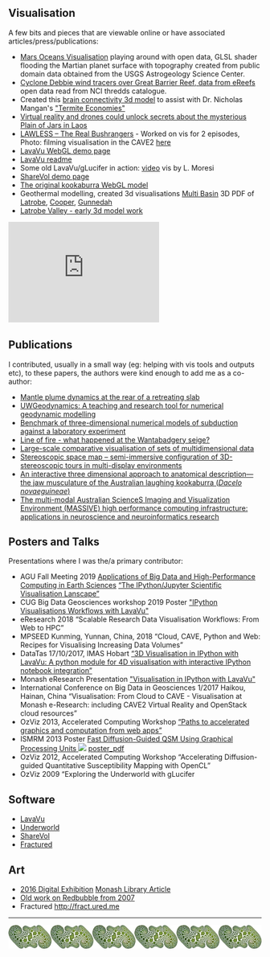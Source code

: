 ## Visualisation
A few bits and pieces that are viewable online or have associated articles/press/publications:
- [Mars Oceans Visualisation](https://bridges.monash.edu/articles/media/Mars_Oceans_Visualisation/12792575) playing around with open data, GLSL shader flooding the Martian planet surface with topography created from public domain data obtained from the USGS Astrogeology Science Center.
- [Cyclone Debbie wind tracers over Great Barrier Reef, data from eReefs](https://bridges.monash.edu/articles/media/Cyclone_Debbie_wind_tracers_over_Great_Barrier_Reef_data_from_eReefs/12725381) open data read from NCI thredds catalogue.
- Created this [brain connectivity 3d model](https://lavavu.github.io/webview.html?brain.gldb&background=white) to assist with Dr. Nicholas Mangan's ["Termite Economies"](https://www.monash.edu/mada/research/termite-economies)
- [Virtual reality and drones could unlock secrets about the mysterious Plain of Jars in Laos](http://www.abc.net.au/news/2016-10-18/vr-and-drones-could-unlock-secrets-about-the-plain-of-jars-laos/7938520)
- [LAWLESS – The Real Bushrangers](https://genepoolproductions.com/lawless-project) - Worked on vis for 2 episodes, Photo: filming visualisation in the CAVE2 [here](https://images.squarespace-cdn.com/content/v1/5bcff59ca09a7e44dee61ca1/1542687206271-OH6Z41Q3BP14B4JTOZNC/36_Lawless_Kelly_Cave_05_edit.jpg?format=2500w)
- [LavaVu WebGL demo page](https://lavavu.github.io/)
- [LavaVu readme](https://github.com/OKaluza/LavaVu/blob/master/README.md)
- Some old LavaVu/gLucifer in action: [video](https://www.youtube.com/watch?v=cVulRP2tUGM) vis by L. Moresi
- [ShareVol demo page](http://owen.kaluza.id.au/sharevol/)
- [The original kookaburra WebGL model](http://cave2.github.io/websurfer/?model=examples/quayle_kookaburra)
- Geothermal modelling, created 3d visualisations [Multi Basin](https://figshare.com/articles/poster/Underworld_and_multi_basin_heat_flow/763080) 3D PDF of  [Latrobe](https://bridges.monash.edu/articles/report/AuScope_Geothermal_Demonstrators_-_Latrobe_Valley_Victoria_Australia/12900026), [Cooper](https://bridges.monash.edu/articles/report/AuScope_Geothermal_Demonstrators_-_Cooper_Basin_South_Australia_Queensland_Australia/12900932), [Gunnedah](https://bridges.monash.edu/articles/report/AuScope_Geothermal_Demonstrators_-_Gunnedah_New_South_Wales_Australia/12900032)
- [Latrobe Valley - early 3d model work](https://bridges.monash.edu/articles/figure/Latrobe_Valley_images_from_the_Auscope_Geothermal_demonstrators/15001218)

<iframe src="https://lavavu.github.io/webview.html?brain.gldb&amp;background=white" style="width: 300px; height: 200px; border: 0px;"></iframe>

## Publications
I contributed, usually in a small way (eg: helping with vis tools and outputs etc), to these papers, the authors were kind enough to add me as a co-author:
- [Mantle plume dynamics at the rear of a retreating slab](https://academic.oup.com/gji/article-abstract/222/2/1146/5835229)
- [UWGeodynamics: A teaching and research tool for numerical geodynamic modelling](http://joss.theoj.org/papers/10.21105/joss.01136)
- [Benchmark of three-dimensional numerical models of subduction against a laboratory experiment](https://www.sciencedirect.com/science/article/pii/S0031920118300360)
- [Line of fire - what happened at the Wantabadgery seige?](https://www.ncbi.nlm.nih.gov/pubmed/29058106)
- [Large-scale comparative visualisation of sets of multidimensional data](https://peerj.com/articles/cs-88/)
- [Stereoscopic space map – semi-immersive configuration of 3D-stereoscopic tours in multi-display environments](https://research.monash.edu/en/publications/stereoscopic-space-map-semi-immersive-configuration-of-3d-stereos)
- [An interactive three dimensional approach to anatomical description—the jaw musculature of the Australian laughing kookaburra (_Dacelo novaeguineae_)](https://peerj.com/articles/355/)
- [The multi-modal Australian ScienceS Imaging and Visualization Environment (MASSIVE) high performance computing infrastructure: applications in neuroscience and neuroinformatics research](https://www.ncbi.nlm.nih.gov/pubmed/24734019)

## Posters and Talks
Presentations where I was the/a primary contributor:
- AGU Fall Meeting 2019 [Applications of Big Data and High-Performance Computing in Earth Sciences](https://agu.confex.com/agu/fm19/meetingapp.cgi/Session/76617) [“The IPython/Jupyter Scientific Visualisation Lanscape”](#slides_todo)
- CUG Big Data Geosciences workshop 2019 Poster ["IPython Visualisations Workflows with LavaVu"](#pdf_todo)
- eResearch 2018 “Scalable Research Data Visualisation Workflows: From Web to HPC”
- MPSEED Kunming, Yunnan, China, 2018 “Cloud, CAVE, Python and Web: Recipes for Visualising Increasing Data Volumes”
- DataTas 17/10/2017, IMAS Hobart [“3D Visualisation in IPython with LavaVu: A python module for 4D visualisation with interactive IPython notebook integration”](#slides_todo)
- Monash eResearch Presentation ["Visualisation in IPython with LavaVu"](http://owen.kaluza.id.au/Slides/2017-08-15/)
- International Conference on Big Data in Geosciences 1/2017 Haikou, Hainan, China “Visualisation: From Cloud to CAVE - Visualisation at Monash e-Research: including CAVE2 Virtual Reality and OpenStack cloud resources”
- OzViz 2013, Accelerated Computing Workshop [“Paths to accelerated graphics and computation from web apps”](#slides_todo)
- ISMRM 2013 Poster [Fast Diffusion-Guided QSM Using Graphical Processing Units ![](https://www.ismrm.org/13/pdficon2.gif)](http://archive.ismrm.org/2013/2667.html) [poster_pdf](#pdf_todo)
- OzViz 2012, Accelerated Computing Workshop “Accelerating Diffusion-guided Quantitative Susceptibility Mapping with OpenCL”
- OzViz 2009 “Exploring the Underworld with gLucifer

## Software
- [LavaVu](http://github.com/lavavu/lavavu)
- [Underworld](https://github.com/underworldcode/underworld2)
- [ShareVol](http://github.com/okaluza/sharevol)
- [Fractured](http://github.com/okaluza/fractured)

## Art
- [2016 Digital Exhibition](http://owen.kaluza.id.au/2016) [Monash Library Article](https://www.monash.edu/news/articles/new-library-exhibition)
- [Old work on Redbubble from 2007](http://redbubble.com/people/owenk) 
- Fractured http://fract.ured.me

---

![border-image](natural-order-border_sm.jpg)
